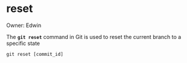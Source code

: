 # reset

Owner: Edwin

The **`git reset`** command in Git is used to reset the current branch to a specific state

```jsx
git reset [commit_id]
```